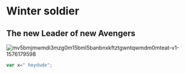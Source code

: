 # Winter soldier
## The new Leader of new Avengers
![mv5bmjmwmdi3mzg0m15bml5banbnxkftztgwntqwmdm0mteat-v1-1576179598](https://github.com/user-attachments/assets/99cefefe-ced0-4a27-b888-7268deb11fdc)

```javascript
var x=" heydude";
```
